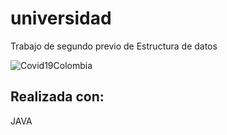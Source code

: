 # universidad
Trabajo de segundo previo de Estructura de datos

![Covid19Colombia](https://repository-images.githubusercontent.com/268974185/de0d0380-abd5-11ea-937d-db6c640fbefb)

## Realizada con:
JAVA
